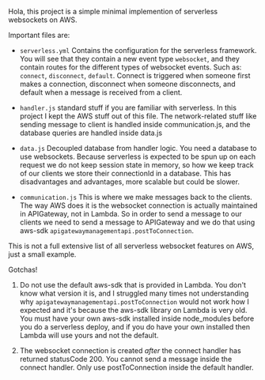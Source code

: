 Hola, this project is a simple minimal implemention of serverless websockets on AWS.

Important files are:
- `serverless.yml`
    Contains the configuration for the serverless framework. You will see that they contain a new event type `websocket`, and they contain routes for the different types of websocket events. Such as: `connect`, `disconnect`, `default`. Connect is triggered when someone first makes a connection, disconnect when someone disconnects, and default when a message is received from a client.

- `handler.js`
    standard stuff if you are familiar with serverless. In this project I kept the AWS stuff out of this file. The network-related stuff like sending message to client is handled inside communication.js, and the database queries are handled inside data.js

- `data.js`
    Decoupled database from handler logic. You need a database to use websockets. Because serverless is expected to be spun up on each request we do not keep session state in memory, so how we keep track of our clients we store their connectionId in a database. This has disadvantages and advantages, more scalable but could be slower.

- `communication.js`
    This is where we make messages back to the clients. The way AWS does it is the websocket connection is actually maintained in APIGateway, not in Lambda. So in order to send a message to our clients we need to send a message to APIGateway and we do that using aws-sdk `apigatewaymanagementapi.postToConnection`.

This is not a full extensive list of all serverless websocket features on AWS, just a small example.

Gotchas!
1) Do not use the default aws-sdk that is provided in Lambda. You don't know what version it is, and I struggled many times not understanding why `apigatewaymanagementapi.postToConnection` would not work how I expected and it's because the aws-sdk library on Lambda is very old. You must have your own aws-sdk installed inside node_modules before you do a serverless deploy, and if you do have your own installed then Lambda will use yours and not the default.

2) The websocket connection is created *after* the connect handler has returned statusCode 200. You cannot send a message inside the connect handler. Only use postToConnection inside the default handler.

